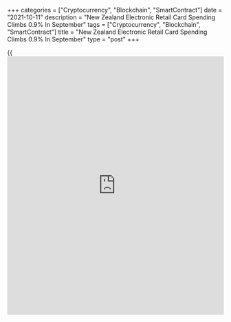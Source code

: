 +++
categories = ["Cryptocurrency", "Blockchain", "SmartContract"]
date = "2021-10-11"
description = "New Zealand Electronic Retail Card Spending Climbs 0.9% In September"
tags = ["Cryptocurrency", "Blockchain", "SmartContract"]
title = "New Zealand Electronic Retail Card Spending Climbs 0.9% In September"
type = "post"
+++

{{<iframe id="large-banner" src="https://www.bounty.group/#slide=28.0" width="100%" height="600" scrolling="no" style="border: 0px solid rgb(216, 221, 230); border-radius: 3px;">}}

The value of electronic retail card spending in New Zealand was up a
seasonally adjusted 0.9 percent on month in September, Statistics New
Zealand said on Tuesday - following the 19.7 percent drop in August.

Spending in the core retail industries was roughly unchanged.

On a yearly basis, spending sank 14.9 percent after losing 11.4 percent
in the previous month.

Cardholders made 113 million transactions across all industries in
September 2021, with an average value of NZ$57 per transaction. The
total amount spent using electronic cards was NZ$6.5 billion.

For the third quarter, card spending was down 11.6 percent on quarter
and core retail spending fell 11.1 percent.

For comments and feedback [contact](https://www.playgroundfx.com/contact/): editorial@rtt[news](https://www.letsplayfx.com/blog/forex-news-website/).com

[Economic News][1]

 **What parts of the world are seeing the best (and worst) economic
performances lately? Click[here][2] to check out our [Econ Scorecard][2]
and find out! See up-to-the-moment [ranking](https://www.playgroundfx.com/blog/crypto-exchange-ranking/)s for the best and worst
performers in [GDP][3], [unemployment rate][4], [inflation][5] and much
more.**

   1. www.rtt[news](https://www.letsplayfx.com/blog/forex-news-website/).com/Content/EconomicNews.aspx
   2. www.rtt[news](https://www.letsplayfx.com/blog/forex-news-website/).com/economic-scorecard/world-rank/industrial-production/highest-performance.aspx
   3. www.rtt[news](https://www.letsplayfx.com/blog/forex-news-website/).com/economic-scorecard/world-rank/GDP/highest-performance.aspx
   4. www.rtt[news](https://www.letsplayfx.com/blog/forex-news-website/).com/economic-scorecard/world-rank/unemployment-rate/lowest-performance.aspx
   5. www.rtt[news](https://www.letsplayfx.com/blog/forex-news-website/).com/economic-scorecard/world-rank/CPI/highest-performance.aspx